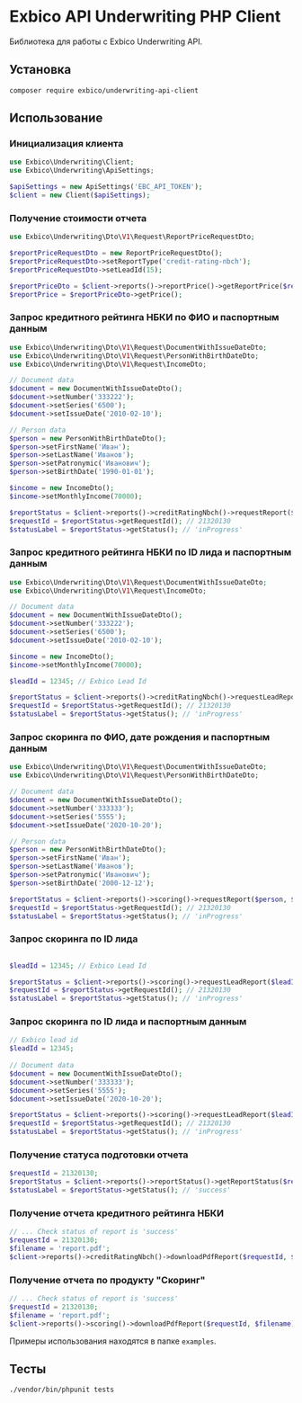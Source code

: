 # Exbico API Underwriting PHP Client

Библиотека для работы с Exbico Underwriting API.

## Установка
```
composer require exbico/underwriting-api-client
```

## Использование

### Инициализация клиента
```php
use Exbico\Underwriting\Client;
use Exbico\Underwriting\ApiSettings;

$apiSettings = new ApiSettings('EBC_API_TOKEN');
$client = new Client($apiSettings);
```

### Получение стоимости отчета
```php
use Exbico\Underwriting\Dto\V1\Request\ReportPriceRequestDto;

$reportPriceRequestDto = new ReportPriceRequestDto();
$reportPriceRequestDto->setReportType('credit-rating-nbch');
$reportPriceRequestDto->setLeadId(15);

$reportPriceDto = $client->reports()->reportPrice()->getReportPrice($reportPriceRequestDto);
$reportPrice = $reportPriceDto->getPrice();
```

### Запрос кредитного рейтинга НБКИ по ФИО и паспортным данным
```php
use Exbico\Underwriting\Dto\V1\Request\DocumentWithIssueDateDto;
use Exbico\Underwriting\Dto\V1\Request\PersonWithBirthDateDto;
use Exbico\Underwriting\Dto\V1\Request\IncomeDto;

// Document data
$document = new DocumentWithIssueDateDto();
$document->setNumber('333222');
$document->setSeries('6500');
$document->setIssueDate('2010-02-10');

// Person data
$person = new PersonWithBirthDateDto();
$person->setFirstName('Иван');
$person->setLastName('Иванов');
$person->setPatronymic('Иванович');
$person->setBirthDate('1990-01-01');

$income = new IncomeDto();
$income->setMonthlyIncome(70000);

$reportStatus = $client->reports()->creditRatingNbch()->requestReport($person, $document, $income);
$requestId = $reportStatus->getRequestId(); // 21320130
$statusLabel = $reportStatus->getStatus(); // 'inProgress'
```

### Запрос кредитного рейтинга НБКИ по ID лида и паспортным данным
```php
use Exbico\Underwriting\Dto\V1\Request\DocumentWithIssueDateDto;
use Exbico\Underwriting\Dto\V1\Request\IncomeDto;

// Document data
$document = new DocumentWithIssueDateDto();
$document->setNumber('333222');
$document->setSeries('6500');
$document->setIssueDate('2010-02-10');

$income = new IncomeDto();
$income->setMonthlyIncome(70000);

$leadId = 12345; // Exbico Lead Id

$reportStatus = $client->reports()->creditRatingNbch()->requestLeadReport($leadId, $document, $income);
$requestId = $reportStatus->getRequestId(); // 21320130
$statusLabel = $reportStatus->getStatus(); // 'inProgress'
```

### Запрос скоринга по ФИО, дате рождения и паспортным данным
```php
use Exbico\Underwriting\Dto\V1\Request\DocumentWithIssueDateDto;
use Exbico\Underwriting\Dto\V1\Request\PersonWithBirthDateDto;

// Document data
$document = new DocumentWithIssueDateDto();
$document->setNumber('333333');
$document->setSeries('5555');
$document->setIssueDate('2020-10-20');

// Person data
$person = new PersonWithBirthDateDto();
$person->setFirstName('Иван');
$person->setLastName('Иванов');
$person->setPatronymic('Иванович');
$person->setBirthDate('2000-12-12');

$reportStatus = $client->reports()->scoring()->requestReport($person, $document);
$requestId = $reportStatus->getRequestId(); // 21320130
$statusLabel = $reportStatus->getStatus(); // 'inProgress'
```

### Запрос скоринга по ID лида
```php

$leadId = 12345; // Exbico Lead Id

$reportStatus = $client->reports()->scoring()->requestLeadReport($leadId);
$requestId = $reportStatus->getRequestId(); // 21320130
$statusLabel = $reportStatus->getStatus(); // 'inProgress'
```


### Запрос скоринга по ID лида и паспортным данным
```php
// Exbico lead id
$leadId = 12345;
 
// Document data
$document = new DocumentWithIssueDateDto();
$document->setNumber('333333');
$document->setSeries('5555');
$document->setIssueDate('2020-10-20');

$reportStatus = $client->reports()->scoring()->requestLeadReport($leadId, $document);
$requestId = $reportStatus->getRequestId(); // 21320130
$statusLabel = $reportStatus->getStatus(); // 'inProgress'
```

### Получение статуса подготовки отчета
```php
$requestId = 21320130;
$reportStatus = $client->reports()->reportStatus()->getReportStatus($requestId);
$statusLabel = $reportStatus->getStatus(); // 'success'
```

### Получение отчета кредитного рейтинга НБКИ
```php
// ... Check status of report is 'success' 
$requestId = 21320130;
$filename = 'report.pdf';
$client->reports()->creditRatingNbch()->downloadPdfReport($requestId, $filename);
```

### Получение отчета по продукту "Скоринг"
```php
// ... Check status of report is 'success' 
$requestId = 21320130;
$filename = 'report.pdf';
$client->reports()->scoring()->downloadPdfReport($requestId, $filename);
```

Примеры использования находятся в папке `examples`.

## Тесты
```
./vendor/bin/phpunit tests
```